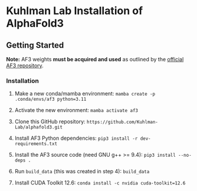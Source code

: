 # Kuhlman Lab Installation of AlphaFold3

## Getting Started
**Note:** AF3 weights **must be acquired and used** as outlined by the [official AF3 repository](https://github.com/google-deepmind/alphafold3).

### Installation
1. Make a new conda/mamba environment:
`mamba create -p .conda/envs/af3 python=3.11`

2. Activate the new environment:
`mamba activate af3`

3. Clone this GitHub repository:
`https://github.com/Kuhlman-Lab/alphafold3.git`

4. Install AF3 Python dependencies:
`pip3 install -r dev-requirements.txt`

5. Install the AF3 source code (need GNU g++ >= 9.4):
`pip3 install --no-deps .`

6. Run `build_data` (this was created in step 4):
`build_data`

7. Install CUDA Toolkit 12.6:
`conda install -c nvidia cuda-toolkit=12.6`